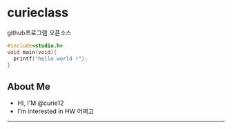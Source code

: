 # curieclass
github프로그램 오픈소스
```c
#include<studio.h>
void main(void){
  printf("hello world !");
}
```
## About Me
- HI, I'M @curie12
- I'm interested in HW 어쩌고
---
